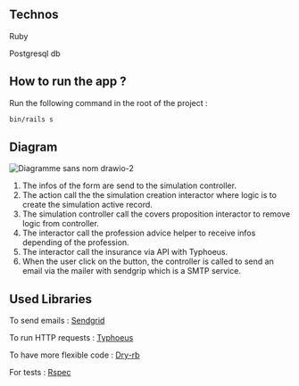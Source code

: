 ## Technos
Ruby

Postgresql db
## How to run the app ?
Run the following command in the root of the project :
```bash
bin/rails s
```
## Diagram
![Diagramme sans nom drawio-2](https://user-images.githubusercontent.com/56258172/214846697-3139a110-6071-4a07-bab8-46652c931d3f.png)

1. The infos of the form are send to the simulation controller.
2. The action call the the simulation creation interactor where logic is to create the simulation active record.
3. The simulation controller call the covers proposition interactor to remove logic from controller.
4. The interactor call the profession advice helper to receive infos depending of the profession.
5. The interactor call the insurance via API with Typhoeus.
6. When the user click on the button, the controller is called to send an email via the mailer with sendgrip which is a SMTP service.


## Used Libraries

To send emails : [Sendgrid](https://sendgrid.com)

To run HTTP requests : [Typhoeus](https://github.com/typhoeus/typhoeus)

To have more flexible code : [Dry-rb](https://dry-rb.org)

For tests : [Rspec](https://github.com/rspec/rspec-rails/tree/6-0-maintenance)

